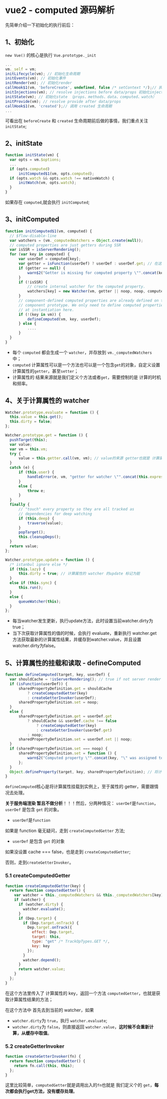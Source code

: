 # vue2 - computed 源码解析

先简单介绍一下初始化的执行前后：

## 1、初始化

`new Vue()` 的核心是执行 `Vue.prototype._init`

```js
...
vm._self = vm;
initLifecycle(vm); // 初始化生命周期
initEvents(vm); // 初始化事件
initRender(vm); // 初始化render
callHook$1(vm, 'beforeCreate', undefined, false /* setContext */);// 执行beforeCreate生命周期钩子
initInjections(vm); // resolve injections before data/props 初始化injections
initState(vm); // 初始化state （props、methods、data、computed、watch）
initProvide(vm); // resolve provide after data/props
callHook$1(vm, 'created');// 调用 created 生命周期
...
```

可看出在 `beforeCreate` 和 `created` 生命周期前后做的事情，我们重点关注 `initState`;

## 2、initState

```js
function initState(vm) {
  var opts = vm.$options;
  ...
  if (opts.computed)
      initComputed$1(vm, opts.computed);
  if (opts.watch && opts.watch !== nativeWatch) {
      initWatch(vm, opts.watch);
  }
}
```

如果存在 `computed`,就会执行 `initComputed`;

## 3、initComputed

```js initComputed
function initComputed$1(vm, computed) {
  // $flow-disable-line
  var watchers = (vm._computedWatchers = Object.create(null));
  // computed properties are just getters during SSR
  var isSSR = isServerRendering();
  for (var key in computed) {
      var userDef = computed[key];
      var getter = isFunction(userDef) ? userDef : userDef.get; // 在这里可以看出 computed 计算属性可以是一个方法也可以是一个包含get的对象，自定义设置计算属性的getter，甚至setter
      if (getter == null) {
          warn$2("Getter is missing for computed property \"".concat(key, "\"."), vm);
      }
      if (!isSSR) {
          // create internal watcher for the computed property.
          watchers[key] = new Watcher(vm, getter || noop, noop, computedWatcherOptions);
      }
      // component-defined computed properties are already defined on the
      // component prototype. We only need to define computed properties defined
      // at instantiation here.
      if (!(key in vm)) {
          defineComputed(vm, key, userDef);
      } else {
          ....
      }
  }
}
```

* 每个 `computed` 都会生成一个 `watcher`，并存放到 `vm._computedWatchers` 中；
* `computed` 计算属性可以是一个方法也可以是一个包含`get`的对象，自定义设置计算属性的`getter`，甚至`setter`；
* 计算属性的 结果来源就是我们定义个方法或者`get`，需要控制的是 计算的时机和频率。

## 4、关于计算属性的 watcher

```js
Watcher.prototype.evaluate = function () {
  this.value = this.get();
  this.dirty = false;
};

Watcher.prototype.get = function () {
  pushTarget(this);
  var value;
  var vm = this.vm;
  try {
      value = this.getter.call(vm, vm); // value的来源 getter也就是 计算属性的方法或者我们定义的get
  }
  catch (e) {
      if (this.user) {
          handleError(e, vm, "getter for watcher \"".concat(this.expression, "\""));
      }
      else {
          throw e;
      }
  }
  finally {
      // "touch" every property so they are all tracked as
      // dependencies for deep watching
      if (this.deep) {
          traverse(value);
      }
      popTarget();
      this.cleanupDeps();
  }
  return value;
};

Watcher.prototype.update = function () {
  /* istanbul ignore else */
  if (this.lazy) {
      this.dirty = true; // 计算属性的 watcher 的update 标记为脏
  }
  else if (this.sync) {
      this.run();
  }
  else {
      queueWatcher(this);
  }
};
```

* 每当watcher发生更新，执行update方法，此时设置当前watcher.dirty为true；
* 当下次获取计算属性的值的时候，会执行 evaluate，重新执行 watcher.get 方法获取最新的计算属性结果，并缓存到watcher.value，并且设置watcher.dirty为false。

## 5、计算属性的挂载和读取 - defineComputed

```js
function defineComputed(target, key, userDef) {
  var shouldCache = !isServerRendering(); // true if not server render
  if (isFunction(userDef)) {
      sharedPropertyDefinition.get = shouldCache
          ? createComputedGetter(key)
          : createGetterInvoker(userDef);
      sharedPropertyDefinition.set = noop;
  }
  else {
      sharedPropertyDefinition.get = userDef.get
          ? shouldCache && userDef.cache !== false
              ? createComputedGetter(key)
              : createGetterInvoker(userDef.get)
          : noop;
      sharedPropertyDefinition.set = userDef.set || noop;
  }
  if (sharedPropertyDefinition.set === noop) {
      sharedPropertyDefinition.set = function () {
          warn$2("Computed property \"".concat(key, "\" was assigned to but it has no setter."), this);
      };
  }
  Object.defineProperty(target, key, sharedPropertyDefinition); // 将计算属性挂载到实例上
}
```

`defineComputed`核心是将计算属性挂载到实例上，至于属性的 getter，需要跟情况去处理。

**关于服务端渲染 暂且不做分析**！！！然后，分两种情况： `userDef`是`function`，`userDef` 是包含 `get` 的对象。

* `userDef`是`function`

如果是 function 毫无疑问，走到 `createComputedGetter` 方法;

* `userDef` 是包含 `get` 的对象

如果没设置 cache === false，也是走到 `createComputedGetter`;

否则，走到`createGetterInvoker`。

### 5.1 createComputedGetter

```js
function createComputedGetter(key) {
  return function computedGetter() {
    var watcher = this._computedWatchers && this._computedWatchers[key];
    if (watcher) {
      if (watcher.dirty) {
        watcher.evaluate();
      }
      if (Dep.target) {
        if (Dep.target.onTrack) {
          Dep.target.onTrack({
            effect: Dep.target,
            target: this,
            type: "get" /* TrackOpTypes.GET */,
            key: key
          });
        }
        watcher.depend();
      }
      return watcher.value;
    }
  };
}
```

在这个方法里传入了 计算属性的 key，返回一个方法 `computedGetter`，也就是获取计算属性结果的方法；

在这个方法中 首先去到当前的 watcher，如果

* `watcher.dirty`为 `true`，执行 `watcher.evaluate`;
* `watcher.dirty`为 `false`，则直接返回 `watcher.value`，**这时候不会重新计算，从缓存中取值**。

### 5.2 createGetterInvoker

```js
function createGetterInvoker(fn) {
  return function computedGetter() {
    return fn.call(this, this);
  };
}
```

这里比较简单，`computedGetter`就是调用出入的`fn`也就是 我们定义个的 `get`，**每次都会执行get方法，没有缓存处理**。

